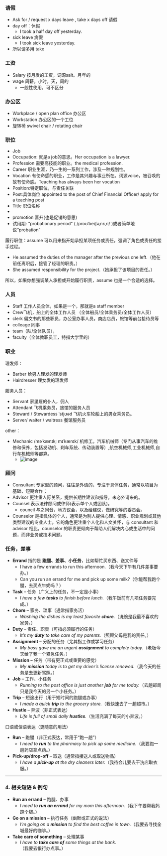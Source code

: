 ### 请假
- Ask for / request x days leave , take x days off 请假
- day off：休假
  - I took a half day off yesterday.
- sick leave 病假
  - I took sick leave yesterday.
- 所以请多用 take

### 工资
- Salary 按月发的工资，词源salt。月年的
- wage 周薪。小时，天，周的
  - 一般性使用，可不区分

### 办公区
- Workplace / open plan office 办公区
- Workstation 办公区的一个工位
- 旋转椅 swivel chair / rotating chair

### 职位
- Job
- Occupation: 就是a job的意思。Her occupation is a lawyer.
- Profession 需要高技能的职业。the medical profession.
- Career 职业生涯，乃一生的一系列工作，涉及一种规划性。
- Vocation 有使命感的职业，工作是其兴趣与事业所在。词源voice，被召唤的故有使命感。Teaching has always been her vocation
- Position:特定职位，与责任关联
- Post:具体岗位 appointed to the post of Chief Financial Officer/ apply for a teaching post
- Title 职位名称
- 
- promotion 晋升(也是促销的意思)
- 试用期: “probationary period” ( /proʊˈbeɪʃəˌnɛˌri/ )或者简单地说“probation”

履行职位：assume 可以用来指开始承担某项任务或责任，强调了角色或责任的接手过程。
  - He assumed the duties of the manager after the previous one left.（他在前任离职后，接管了经理的职责。）
  - She assumed responsibility for the project.（她承担了该项目的责任。）

所以，如果你想强调某人承担或开始履行职责，assume 也是一个合适的选择。
### 人员
- Staff 工作人员全体，如果是一个，那就是a staff member
- Crew飞机，船上的全体工作人员 （全体船员/全体乘务员/全体工作人员）
- clerk 偏文书的那些职员，办公室办事人员，商店店员，旅馆等前台接待员等
- colleage 同事
- team（队/全体队员），
- faculty（全体教职员工，特指大学里的）

### 职业
理发师：
- Barber 给男人理发的理发师
- Hairdresser 理女发的理发师

服务人员：
- Servant 家里雇的仆人，佣人
- Attendant 飞机乘务员，旅馆的服务人员
- Steward / Stewardess ˈstjʊəd 飞机火车轮船上的男女乘务员。
- Server/ waiter / waitress 餐馆服务员

other：
- Mechanic /məˈkænɪk; mɪˈkænɪk/ 机修工。汽车机械师（专门从事汽车的维修和保养，包括发动机、刹车系统、传动装置等）,航空机械师,工业机械师,自行车机械师等都算。
  - ![image](https://github.com/user-attachments/assets/9b4082ed-f736-4271-88b7-b085475bcd3a)

### 顾问
- Consultant 专家型的顾问，往往是外请的，专注于具体任务，通常以项目为基础，短期合作；
- Advisor 更注重人际关系，提供长期性建议和指导。未必外请来的。
- Counsel 表示法律顾问或律师(表示单个人或团队)。
  - council 与之同音，地方议会，以及给建议，做研究等的委员会。
- Counselor 是指具体的个人，通常是为别人提供心理、情感、职业规划或其他类型建议的专业人士。它的角色更注重个人化和人文关怀，与 consultant 和 advisor 相比，counselor 的职责更倾向于帮助人们解决内心或生活中的问题，而非业务或技术问题。

### 任务，差事
- **Errand** 指的是 **跑腿、差事、小任务**，比如帮忙买东西、送文件等
  - I have a few errands to run this afternoon.（我今天下午有几件差事要办。）
  - Can you run an errand for me and pick up some milk?（你能帮我跑个腿，去买点牛奶吗？）
- **Task** – 任务（广义上的任务，不一定是小事）  
  - *I have a few **tasks** to finish before lunch.*（我午饭前有几项任务要完成。）  
- **Chore** – 家务、琐事（通常指家务活）  
  - *Washing the dishes is my least favorite **chore**.*（洗碗是我最不喜欢的家务。）  
- **Duty** – 责任、职责（可指必须履行的任务）  
  - *It’s my **duty** to take care of my parents.*（照顾父母是我的责任。）  
- **Assignment** – 分配的任务（尤其指工作或学习任务）  
  - *My boss gave me an urgent **assignment** to complete today.*（老板今天给了我一个紧急任务。）  
- **Mission** – 任务（带有更正式或重要的感觉）  
  - *My **mission** today is to get my driver’s license renewed.*（我今天的任务是去更新驾照。）  
- **Job** – 工作、小任务  
  - *Running to the post office is just another **job** for me today.*（去趟邮局只是我今天的另一个小任务。）  
- **Trip** – 短途出行（用于短时间的跑腿或办事）  
  - *I made a quick **trip** to the grocery store.*（我快速去了一趟超市。）  
- **Hustle** – 奔波（非正式表达）  
  - *Life is full of small daily **hustles**.*（生活充满了每天的小奔波。）  

口语或俚语表达（更随意的用法）
- **Run** – 跑腿（非正式表达，常用于“跑一趟”）  
  - *I need to **run** to the pharmacy to pick up some medicine.*（我要跑一趟药店拿点药。）  
- **Pick-up/drop-off** – 取送（通常指接送人或取送物品）  
  - *I have a **pick-up** at the dry cleaners later.*（我待会儿要去干洗店取衣服。）  

---

### **4. 相关短语 & 例句**  
- **Run an errand** – 跑腿、办事  
  - *I need to **run an errand** for my mom this afternoon.*（我下午要帮我妈跑个腿。）  
- **Go on a mission** – 执行任务（幽默或正式的说法）  
  - *I’m going on a **mission** to find the best coffee in town.*（我要去寻找全城最好的咖啡。）  
- **Take care of something** – 处理某事  
  - *I have to **take care of** some things at the bank.*（我要去银行办点事。）  


